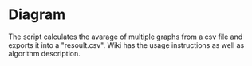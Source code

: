 # Diagram
The script calculates the avarage of multiple graphs from a csv file and exports it into a "resoult.csv". Wiki has the usage instructions as well as algorithm description.
